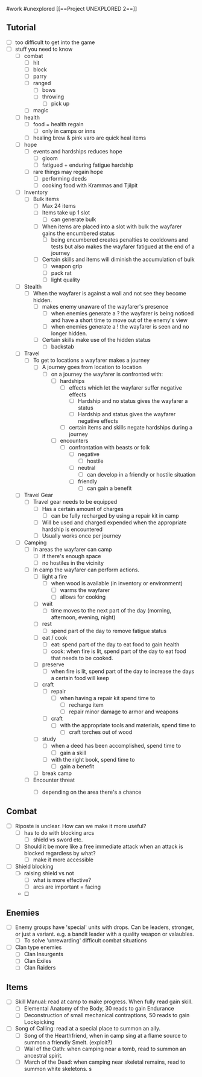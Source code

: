 #work #unexplored 
[[==Project UNEXPLORED 2==]]

Tutorial
--
- [ ] too difficult to get into the game
- [ ] stuff you need to know
	- [ ] combat
		- [ ] hit
		- [ ] block
		- [ ] parry
		- [ ] ranged
			- [ ] bows
			- [ ] throwing
				- [ ] pick up
		- [ ] magic
	- [ ] health
		- [ ] food = health regain
			- [ ] only in camps or inns
		- [ ] healing brew & pink varo are quick heal items
	- [ ] hope
		- [ ] events and hardships reduces hope
			- [ ] gloom
			- [ ] fatigued + enduring fatigue hardship
		- [ ] rare things may regain hope
			- [ ] performing deeds
			- [ ] cooking food with Krammas and Tjilpit
	- [ ] Inventory
		- [ ] Bulk items
			- [ ] Max 24 items
			- [ ] Items take up 1 slot
				- [ ] can generate bulk
			- [ ] When items are placed into a slot with bulk the wayfarer gains the encumbered status
				- [ ] being encumbered creates penalties to cooldowns and tests but also makes the wayfarer fatigued at the end of a journey
			- [ ] Certain skills and items will diminish the accumulation of bulk
				- [ ] weapon grip
				- [ ] pack rat
				- [ ] light quality
	- [ ] Stealth
		- [ ] When the wayfarer is against a wall and not see they become hidden.
			- [ ] makes enemy unaware of the wayfarer's presence
				- [ ] when enemies generate a ? the wayfarer is being noticed and have a short time to move out of the enemy's view
				- [ ] when enemies generate a ! the wayfarer is seen and no longer hidden.
			- [ ] Certain skills make use of the hidden status
				- [ ] backstab
	- [ ] Travel
		- [ ] To get to locations a wayfarer makes a journey
			- [ ] A journey goes from location to location
				- [ ] on a journey the wayfarer is confronted with:
					- [ ] hardships
						- [ ] effects which let the wayfarer suffer negative effects
							- [ ] Hardship and no status gives the wayfarer a status
							- [ ] Hardship and status gives the wayfarer negative effects
						- [ ] certain items and skills negate hardships during a journey
					- [ ] encounters
						- [ ] confrontation with beasts or folk
							- [ ] negative
								- [ ] hostile 
							- [ ] neutral
								- [ ] can develop in a friendly or hostile situation
							- [ ] friendly
								- [ ] can gain a benefit
	- [ ] Travel Gear
		- [ ] Travel gear needs to be equipped
			- [ ] Has a certain amount of charges
				- [ ] can be fully recharged by using a repair kit in camp
			- [ ] Will be used and charged expended when the appropriate hardship is encountered
			- [ ] Usually works once per journey
	- [ ] Camping
		- [ ] In areas the wayfarer can camp
			- [ ] if there's enough space
			- [ ] no hostiles in the vicinity
		- [ ] In camp the wayfarer can perform actions.
			- [ ] light a fire
				- [ ] when wood is available (in inventory or environment)
					- [ ] warms the wayfarer
					- [ ] allows for cooking
			- [ ] wait 
				- [ ] time moves to the next part of the day (morning, afternoon, evening, night)
			- [ ] rest
				- [ ] spend part of the day to remove fatigue status
			- [ ] eat / cook
				- [ ] eat: spend part of the day to eat food to gain health
				- [ ] cook: when fire is lit, spend part of the day to eat food that needs to be cooked.
			- [ ] preserve
				- [ ] when fire is lit, spend part of the day to increase the days a certain food will keep
			- [ ] craft
				- [ ] repair
					- [ ] when having a repair kit spend time to 
						- [ ] recharge item
						- [ ] repair minor damage to armor and weapons
				- [ ] craft
					- [ ] with the appropriate tools and materials, spend time to
						- [ ] craft torches out of wood
			- [ ] study
				- [ ] when a deed has been accomplished, spend time to
					- [ ] gain a skill
				- [ ] with the right book, spend time to
					- [ ] gain a benefit
			- [ ] break camp
		- [ ] Encounter threat
			- [ ] depending on the area there's a chance 
		
				

Combat
--

- [ ] Riposte is unclear. How can we make it more useful?
	- [ ] has to do with blocking arcs
		- [ ] shield vs sword etc.
	- [ ] Should it be more like a free immediate attack when an attack is blocked regardless by what?
		- [ ] make it more accessible
- [ ] Shield blocking
	- [ ] raising shield vs not
		- [ ] what is more effective?
		- [ ] arcs are important = facing
	- [ ] 

Enemies
--
- [ ] Enemy groups have 'special' units with drops. Can be leaders, stronger, or just a variant.  e.g. a bandit leader with a quality weapon or valaubles. 
	- [ ] To solve 'unrewarding' difficult combat situations
- [ ] Clan type enemies
	- [ ] Clan Insurgents
	- [ ] Clan Exiles
	- [ ] Clan Raiders

Items
--
- [ ] Skill Manual: read at camp to make progress. When fully read gain skill.
	- [ ] Elemental Anatomy of the Body, 30 reads to gain Endurance
	- [ ] Deconstruction of small mechanical contraptions, 50 reads to gain Lockpicking
- [ ] Song of Calling: read at a special place to summon an ally. 
	- [ ] Song of the Hearthfriend, when in camp sing at a flame source to summon a friendly Smelt. (exploit?)
	- [ ] Wail of the Oath: when camping near a tomb, read to summon an ancestral spirit.
	- [ ] March of the Dead: when camping near skeletal remains, read to summon white skeletons. s